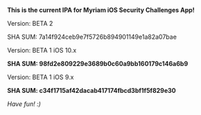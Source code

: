 <b> This is the current IPA for Myriam iOS Security Challenges App! </b>
<p> Version: BETA 2</p>
<p> SHA SUM: 7a14f924ceb9e7f5726b894901149e1a82a07bae </p>
<p> Version: BETA 1 iOS 10.x </p>
<p> <B> SHA SUM: 98fd2e809229e3689b0c60a9bb160179c146a6b9 </B> </p>
<p> Version: BETA 1 iOS 9.x <p>
<p> <B> SHA SUM: c34f1715af42dacab417174fbcd3bf1f5f829e30 </B> </p>

<i> Have fun! :) </i>
